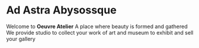 # Ad Astra Abysossque

Welcome to **Oeuvre Atelier**
A place where beauty is formed and gathered
We provide studio to collect your work of art and museum to exhibit and sell your gallery 
